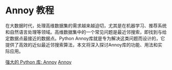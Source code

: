 # Annoy 教程

<show-structure depth="2"/>

在大数据时代，处理高维数据集的需求越来越迫切，尤其是在机器学习、推荐系统和自然语言处理等领域。高维数据集中的一个常见问题是最近邻搜索，即找到与给定数据点最接近的数据点。Python Annoy库就是专为解决这类问题而设计的，它提供了高效的近似最近邻搜索算法，本文将深入探讨Annoy库的功能、用法和实际应用。

<seealso>
<category ref="ref_docs">
    <a href="https://mp.weixin.qq.com/s/pPvTbQuLFkXsWNWH5g-3rQ">强大的 Python 库: Annoy</a>
</category>
<category ref="ref_github">
    <a href="https://github.com/spotify/annoy">Annoy</a>
</category>
<category ref="ref_issues"></category>
<category ref="ref_hf"></category>
<category ref="ref_ms"></category>
</seealso>